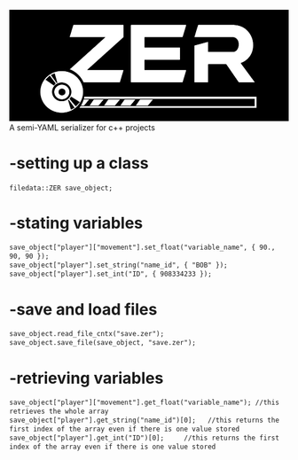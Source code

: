 
![](https://github.com/SebastianRautenbach/.ZER/blob/60d14ed8ff5886720a5561a56e1891b2c526478d/.zer2.png)
A semi-YAML serializer for c++ projects 

# -setting up a class
    filedata::ZER save_object;


# -stating variables
	save_object["player"]["movement"].set_float("variable_name", { 90., 90, 90 });
	save_object["player"].set_string("name_id", { "BOB" });
	save_object["player"].set_int("ID", { 908334233 });

# -save and load files
	save_object.read_file_cntx("save.zer");
	save_object.save_file(save_object, "save.zer");
 
# -retrieving variables
	save_object["player"]["movement"].get_float("variable_name"); //this retrieves the whole array
	save_object["player"].get_string("name_id")[0];   //this returns the first index of the array even if there is one value stored
	save_object["player"].get_int("ID")[0];     //this returns the first index of the array even if there is one value stored
